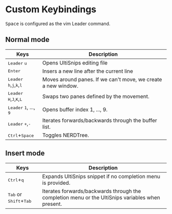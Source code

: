 # Custom Keybindings

<kbd>Space</kbd> is configured as the vim Leader command.

## Normal mode

|  Keys | Description |
|-------|-------------|
| <kbd>Leader</kbd> <kbd>u</kbd> | Opens UltiSnips editing file |
| <kbd>Enter</kbd> | Insers a new line after the current line |
| <kbd>Leader</kbd> <kbd>h</kbd>,<kbd>j</kbd>,<kbd>k</kbd>,<kbd>l</kbd> | Moves around panes. If we can't move, we create a new window. |
| <kbd>Leader</kbd> <kbd>H</kbd>,<kbd>J</kbd>,<kbd>K</kbd>,<kbd>L</kbd> | Swaps two panes defined by the movement. |
| <kbd>Leader</kbd> <kbd>1</kbd>, ..., <kbd>9</kbd> | Opens buffer index 1, ..., 9. |
| <kbd>Leader</kbd> <kbd>+</kbd>,<kbd>-</kbd> | Iterates forwards/backwards through the buffer list. |
| <kbd>Ctrl</kbd>+<kbd>Space</kbd> | Toggles NERDTree. |

## Insert mode

|  Keys | Description |
|-------|-------------|
| <kbd>Ctrl</kbd>+<kbd>q</kbd> | Expands UltiSnips snippet if no completion menu is provided. |
| <kbd>Tab</kbd> or <kbd>Shift</kbd>+<kbd>Tab</kbd> | Iterates forwards/backwards through the completion menu or the UltiSnips variables when present. |
